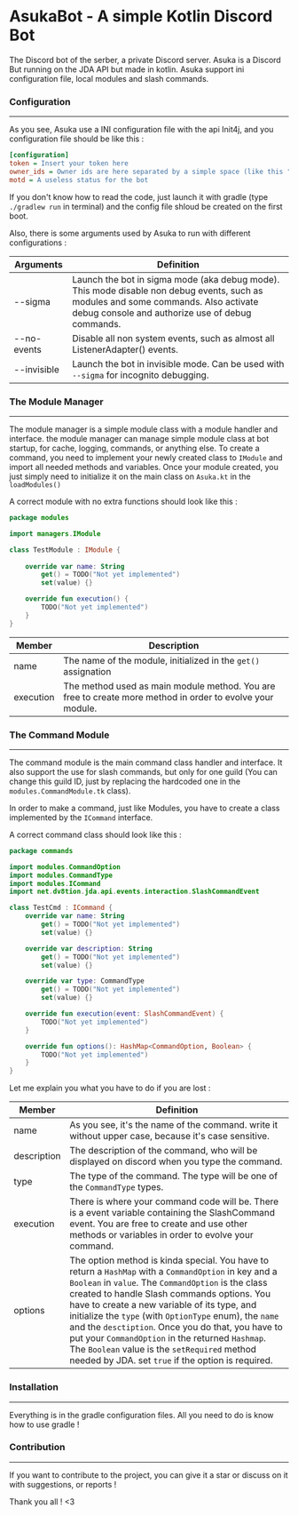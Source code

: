 # AsukaBot - A simple Kotlin Discord Bot

The Discord bot of the serber, a private Discord server. Asuka is a Discord But running on the JDA API but made in kotlin. Asuka support ini configuration file, local modules and slash commands.

### Configuration
___
As you see, Asuka use a INI configuration file with the api Init4j, and you configuration file should be like this :
```ini
[configuration]
token = Insert your token here
owner_ids = Owner ids are here separated by a simple space (like this " ")
motd = A useless status for the bot
```
If you don't know how to read the code, just launch it with gradle (type `./gradlew run` in terminal) and the config file shloud be created on the first boot.

Also, there is some arguments used by Asuka to run with different configurations :

Arguments | Definition
--- | ---
--sigma | Launch the bot in sigma mode (aka debug mode). This mode disable non debug events, such as modules and some commands. Also activate debug console and authorize use of debug commands.
--no-events | Disable all non system events, such as almost all ListenerAdapter() events.
--invisible | Launch the bot in invisible mode. Can be used with `--sigma` for incognito debugging. 

### The Module Manager
___
The module manager is a simple module class with a module handler and interface. the module manager can manage simple module class at bot startup, for cache, logging, commands, or anything else. To create a command, you need to implement your newly created class to `IModule` and import all needed methods and variables. Once your module created, you just simply need to initialize it on the main class on `Asuka.kt` in the `loadModules()` 

A correct module with no extra functions should look like this : 

```kotlin
package modules

import managers.IModule

class TestModule : IModule {
    
    override var name: String
        get() = TODO("Not yet implemented")
        set(value) {}

    override fun execution() {
        TODO("Not yet implemented")
    }
}
```

Member | Description
--- | ---
name | The name of the module, initialized in the `get()` assignation
execution | The method used as main module method. You are free to create more method in order to evolve your module.

### The Command Module
___
The command module is the main command class handler and interface. It also support the use for slash commands, but only for one guild (You can change this guild ID, just by replacing the hardcoded one in the `modules.CommandModule.tk` class).

In order to make a command, just like Modules, you have to create a class implemented by the `ICommand` interface.

A correct command class should look like this : 

```kotlin
package commands

import modules.CommandOption
import modules.CommandType
import modules.ICommand
import net.dv8tion.jda.api.events.interaction.SlashCommandEvent

class TestCmd : ICommand {
    override var name: String
        get() = TODO("Not yet implemented")
        set(value) {}

    override var description: String
        get() = TODO("Not yet implemented")
        set(value) {}

    override var type: CommandType
        get() = TODO("Not yet implemented")
        set(value) {}

    override fun execution(event: SlashCommandEvent) {
        TODO("Not yet implemented")
    }

    override fun options(): HashMap<CommandOption, Boolean> {
        TODO("Not yet implemented")
    }
}
```
Let me explain you what you have to do if you are lost : 

Member | Definition 
--- | ---
name | As you see, it's the name of the command. write it without upper case, because it's case sensitive.
description | The description of the command, who will be displayed on discord when you type the command.
type | The type of the command. The type will be one of the `CommandType` types.
execution | There is where your command code will be. There is a event variable containing the SlashCommand event. You are free to create and use other methods or variables in order to evolve your command.
options | The option method is kinda special. You have to return a `HashMap` with a `CommandOption` in key and a `Boolean` in `value`. The `CommandOption` is the class created to handle Slash commands options. You have to create a new variable of its type, and initialize the `type` (with `OptionType` enum), the `name` and the `desctiption`. Once you do that, you have to put your `CommandOption` in the returned `Hashmap`. The `Boolean` value is the `setRequired` method needed by JDA. set `true` if the option is required.

### Installation 
___
Everything is in the gradle configuration files. All you need to do is know how to use gradle ! 

### Contribution
___
If you want to contribute to the project, you can give it a star or discuss on it with suggestions, or reports ! 

Thank you all ! <3 
